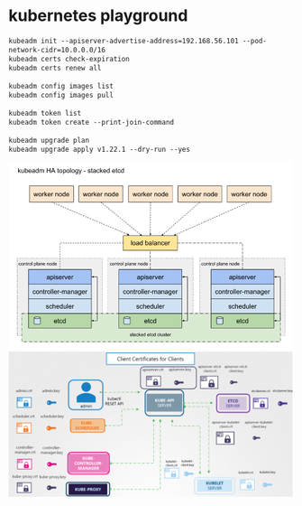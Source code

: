 # kubernetes playground

```
kubeadm init --apiserver-advertise-address=192.168.56.101 --pod-network-cidr=10.0.0.0/16
kubeadm certs check-expiration
kubeadm certs renew all

kubeadm config images list
kubeadm config images pull

kubeadm token list
kubeadm token create --print-join-command

kubeadm upgrade plan
kubeadm upgrade apply v1.22.1 --dry-run --yes
```

![Stacked control plane](images/kube-control-stacked.png)
![Control plane certificates](images/kube-certs.png)
